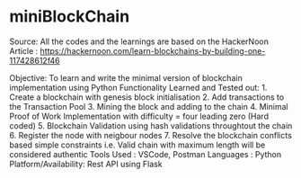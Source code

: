 # miniBlockChain

Source: All the codes and the learnings are based on the HackerNoon Article : https://hackernoon.com/learn-blockchains-by-building-one-117428612f46

Objective: To learn and write the minimal version of blockchain implementation using Python
Functionality Learned and Tested out:
            1. Create a blockchain with genesis block initialisation
            2. Add transactions to the Transaction Pool
            3. Mining the block and adding to the chain
            4. Minimal Proof of Work Implementation with difficulty = four leading zero (Hard coded)
            5. Blockchain Validation using hash validations throughtout the chain
            6. Register the node with neigbour nodes
            7. Resolve the blockchain conflicts based simple constraints i.e. Valid chain with maximum length will be considered authentic
Tools Used : VSCode, Postman
Languages : Python
Platform/Availability: Rest API using Flask



